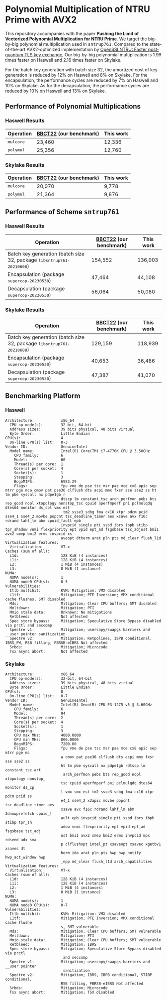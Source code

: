 
# Polynomial Multiplication of NTRU Prime with AVX2


This repository accompanies with the paper **Pushing the Limit of Vectorized Polynomial Multiplication for NTRU Prime**.
We target the big-by-big polynomial multiplication used in <tt>sntrup761</tt>.
Compared to the state-of-the-art AVX2-optimized implementation by [OpenSSLNTRU: Faster post-quantum TLS key exchange](https://www.usenix.org/conference/usenixsecurity22/presentation/bernstein),
Our big-by-big polynomial multiplication is 1.99 times faster on Haswell and 2.16 times faster on Skylake.


For the batch key generation with batch size 32, the amortized cost of key generation is reduced by $12\%$ on Haswell and $8 \%$ on Skylake.
For the encapsulation, the performance cycles are reduced by $7 \%$ on Haswell and $10 \%$ on Skylake.
As for the decapsulation, the performance cycles are reduced by $10 \%$ on Haswell and $13 \%$ on Skylake.

## Performance of Polynomial Multiplications

### Haswell Results

| Operation | [BBCT22](https://www.usenix.org/conference/usenixsecurity22/presentation/bernstein) (our benchmark) | This work |
| ------ | -------------- | ----------------------- |
| <tt>mulcore</tt> | 23,460 | 12,336 |
| <tt>polymul</tt> | 25,356 | 12,760 |

### Skylake Results

| Operation | [BBCT22](https://www.usenix.org/conference/usenixsecurity22/presentation/bernstein) (our benchmark) | This work |
| ------ | -------------- | ----------------------- |
| <tt>mulcore</tt> | 20,070 | 9,778 |
| <tt>polymul</tt> | 21,364 | 9,876 |


## Performance of Scheme <tt>sntrup761</tt>

### Haswell Results

| Operation | [BBCT22](https://www.usenix.org/conference/usenixsecurity22/presentation/bernstein) (our benchmark)  | This work |
| ------ | -------------- | ----------------------- |
| Batch key generation (batch size 32, package <tt>libsntrup761-20210608</tt>) | 154,552 | 136,003 |
| Encapsulation (package <tt>supercop-20230530</tt>) | 47,464 | 44,108 |
| Decapsulation (package <tt>supercop-20230530</tt>) | 56,064 | 50,080 |

### Skylake Results

| Operation | [BBCT22](https://www.usenix.org/conference/usenixsecurity22/presentation/bernstein) (our benchmark)  | This work |
| ------ | -------------- | ----------------------- |
| Batch key generation (batch size 32, package <tt>libsntrup761-20210608</tt>) | 129,159 | 118,939 |
| Encapsulation (package <tt>supercop-20230530</tt>) | 40,653 | 36,486 |
| Decapsulation (package <tt>supercop-20230530</tt>) | 47,387 | 41,070|

## Benchmarking Platform

### Haswell
```
Architecture:            x86_64
  CPU op-mode(s):        32-bit, 64-bit
  Address sizes:         39 bits physical, 48 bits virtual
  Byte Order:            Little Endian
CPU(s):                  4
  On-line CPU(s) list:   0-3
Vendor ID:               GenuineIntel
  Model name:            Intel(R) Core(TM) i7-4770K CPU @ 3.50GHz
    CPU family:          6
    Model:               60
    Thread(s) per core:  1
    Core(s) per socket:  4
    Socket(s):           1
    Stepping:            3
    BogoMIPS:            6983.29
    Flags:               fpu vme de pse tsc msr pae mce cx8 apic sep mtrr pge mca cmov pat pse36 clflush dts acpi mmx fxsr sse sse2 ss ht tm pbe syscall nx pdpe1gb r
                         dtscp lm constant_tsc arch_perfmon pebs bts rep_good nopl xtopology nonstop_tsc cpuid aperfmperf pni pclmulqdq dtes64 monitor ds_cpl vmx est
                          tm2 ssse3 sdbg fma cx16 xtpr pdcm pcid sse4_1 sse4_2 movbe popcnt tsc_deadline_timer aes xsave avx f16c rdrand lahf_lm abm cpuid_fault epb
                         invpcid_single pti ssbd ibrs ibpb stibp tpr_shadow vnmi flexpriority ept vpid ept_ad fsgsbase tsc_adjust bmi1 avx2 smep bmi2 erms invpcid xs
                         aveopt dtherm arat pln pts md_clear flush_l1d
Virtualization features:
  Virtualization:        VT-x
Caches (sum of all):
  L1d:                   128 KiB (4 instances)
  L1i:                   128 KiB (4 instances)
  L2:                    1 MiB (4 instances)
  L3:                    8 MiB (1 instance)
NUMA:
  NUMA node(s):          1
  NUMA node0 CPU(s):     0-3
Vulnerabilities:
  Itlb multihit:         KVM: Mitigation: VMX disabled
  L1tf:                  Mitigation; PTE Inversion; VMX conditional cache flushes, SMT disabled
  Mds:                   Mitigation; Clear CPU buffers; SMT disabled
  Meltdown:              Mitigation; PTI
  Mmio stale data:       Unknown: No mitigations
  Retbleed:              Not affected
  Spec store bypass:     Mitigation; Speculative Store Bypass disabled via prctl and seccomp
  Spectre v1:            Mitigation; usercopy/swapgs barriers and __user pointer sanitization
  Spectre v2:            Mitigation; Retpolines, IBPB conditional, IBRS_FW, RSB filling, PBRSB-eIBRS Not affected
  Srbds:                 Mitigation; Microcode
  Tsx async abort:       Not affected
```

### Skylake
```
Architecture:            x86_64
  CPU op-mode(s):        32-bit, 64-bit
  Address sizes:         39 bits physical, 48 bits virtual
  Byte Order:            Little Endian
CPU(s):                  8
  On-line CPU(s) list:   0-7
Vendor ID:               GenuineIntel
  Model name:            Intel(R) Xeon(R) CPU E3-1275 v5 @ 3.60GHz
    CPU family:          6
    Model:               94
    Thread(s) per core:  2
    Core(s) per socket:  4
    Socket(s):           1
    Stepping:            3
    CPU max MHz:         4000.0000
    CPU min MHz:         800.0000
    BogoMIPS:            7200.00
    Flags:               fpu vme de pse tsc msr pae mce cx8 apic sep mtrr pge mc
                         a cmov pat pse36 clflush dts acpi mmx fxsr sse sse2 ss
                         ht tm pbe syscall nx pdpe1gb rdtscp lm constant_tsc art
                          arch_perfmon pebs bts rep_good nopl xtopology nonstop_
                         tsc cpuid aperfmperf pni pclmulqdq dtes64 monitor ds_cp
                         l vmx smx est tm2 ssse3 sdbg fma cx16 xtpr pdcm pcid ss
                         e4_1 sse4_2 x2apic movbe popcnt tsc_deadline_timer aes
                         xsave avx f16c rdrand lahf_lm abm 3dnowprefetch cpuid_f
                         ault epb invpcid_single pti ssbd ibrs ibpb stibp tpr_sh
                         adow vnmi flexpriority ept vpid ept_ad fsgsbase tsc_adj
                         ust bmi1 avx2 smep bmi2 erms invpcid mpx rdseed adx sma
                         p clflushopt intel_pt xsaveopt xsavec xgetbv1 xsaves dt
                         herm ida arat pln pts hwp hwp_notify hwp_act_window hwp
                         _epp md_clear flush_l1d arch_capabilities
Virtualization features:
  Virtualization:        VT-x
Caches (sum of all):
  L1d:                   128 KiB (4 instances)
  L1i:                   128 KiB (4 instances)
  L2:                    1 MiB (4 instances)
  L3:                    8 MiB (1 instance)
NUMA:
  NUMA node(s):          1
  NUMA node0 CPU(s):     0-7
Vulnerabilities:
  Itlb multihit:         KVM: Mitigation: VMX disabled
  L1tf:                  Mitigation; PTE Inversion; VMX conditional cache flushe
                         s, SMT vulnerable
  Mds:                   Mitigation; Clear CPU buffers; SMT vulnerable
  Meltdown:              Mitigation; PTI
  Mmio stale data:       Mitigation; Clear CPU buffers; SMT vulnerable
  Retbleed:              Mitigation; IBRS
  Spec store bypass:     Mitigation; Speculative Store Bypass disabled via prctl
                          and seccomp
  Spectre v1:            Mitigation; usercopy/swapgs barriers and __user pointer
                          sanitization
  Spectre v2:            Mitigation; IBRS, IBPB conditional, STIBP conditional,
                         RSB filling, PBRSB-eIBRS Not affected
  Srbds:                 Mitigation; Microcode
  Tsx async abort:       Mitigation; TSX disabled
```
